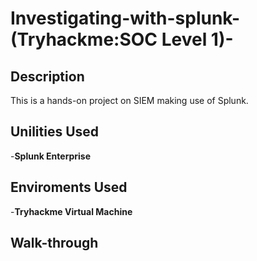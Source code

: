 # Investigating-with-splunk-(Tryhackme:SOC Level 1)-


<H2>Description</H2>
This is a hands-on project on SIEM making use of Splunk.
<br/>

<h2>Unilities Used</h2>
-<b>Splunk Enterprise</b>

<h2>Enviroments Used</h2>
-<b>Tryhackme Virtual Machine</b>

<h2>Walk-through</h2>
